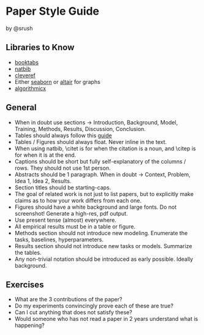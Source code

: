 # Paper Style Guide
by @srush

## Libraries to Know

* [booktabs](https://nhigham.com/2019/11/19/better-latex-tables-with-booktabs/)
* [natbib](https://es.overleaf.com/learn/latex/Bibliography_management_with_natbib)
* [cleveref](http://tug.ctan.org/tex-archive/macros/latex/contrib/cleveref/cleveref.pdf)
* Either [seaborn](https://seaborn.pydata.org/) or [altair](https://altair-viz.github.io/) for graphs
* [algorithmicx](https://ctan.mirrors.hoobly.com/macros/latex/contrib/algorithmicx/algorithmicx.pdf)

## General

* When in doubt use sections -> Introduction, Background, Model, Training, Methods, Results, Discussion, Conclusion.
* Tables should always follow this [guide](https://people.inf.ethz.ch/markusp/teaching/guides/guide-tables.pdf) 
* Tables / Figures should always float. Never inline in the text.
* When using natbib, \citet is for when the citation is a noun, and \citep is for when it is at the end. 
* Captions should be short but fully self-explanatory of the columns / rows. They should not use 1st person.
* Abstracts should be 1 paragraph. When in doubt -> Context, Problem, Idea 1, Idea 2, Results. 
* Section titles should be starting-caps. 
* The goal of related work is not just to list papers, but to explicitly make claims as to how your work differs from each one.
* Figures should have a white background and large fonts. Do not screenshot! Generate a high-res, pdf output. 
* Use present tense (almost) everywhere.
* All empirical results must be in a table or figure. 
* Methods section should not introduce new modeling. Enumerate the tasks, baselines, hyperparameters.
* Results section should not introduce new tasks or models. Summarize the tables. 
* Any non-trivial notation should be introduced as early possible. Ideally background.


## Exercises

* What are the 3 contributions of the paper? 
* Do my experiments convincingly prove each of these are true?
* Can I cut anything that does not satisfy these?
* Would someone who has not read a paper in 2 years understand what is happening?
